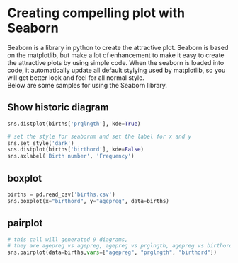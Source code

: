 # Creating compelling plot with Seaborn  
Seaborn is a library in python to create the attractive plot. Seaborn is based on the matplotlib, but make a lot of enhancement to make it easy to create the attractive plots by using simple code. When the seaborn is loaded into code, it automatically update all default stylying used by matplotlib, so you will get better look and feel for all normal style.  
Below are some samples for using the Seaborn library.  
## Show historic diagram  
```python
sns.distplot(births['prglngth'], kde=True)

# set the style for seabornm and set the label for x and y
sns.set_style('dark')
sns.distplot(births['birthord'], kde=False)
sns.axlabel('Birth number', 'Frequency')
```
## boxplot  
```python
births = pd.read_csv('births.csv')
sns.boxplot(x="birthord", y="agepreg", data=births)
```  
## pairplot  
```python
# this call will generated 9 diagrams, 
# they are agepreg vs agepreg, agepreg vs prglngth, agepreg vs birthord....
sns.pairplot(data=births,vars=["agepreg", "prglngth", "birthord"])
```